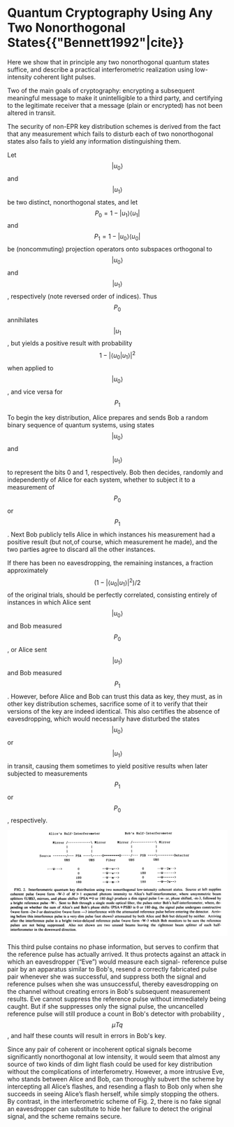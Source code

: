 # Quantum Cryptography Using Any Two Nonorthogonal States{{"Bennett1992"|cite}}

Here we show that in principle any two nonorthogonal quantum states
suffice, and describe a practical interferometric realization using low-intensity coherent light pulses.

Two of the main
goals of cryptography: encrypting a subsequent meaningful message to make it unintelligible to a third party,
and certifying to the legitimate receiver that a message
(plain or encrypted) has not been altered in transit.

The security of non-EPR key distribution
schemes is derived from the fact that any measurement
which fails to disturb each of two nonorthogonal states
also fails to yield any information distinguishing them.

Let $$|u_0\rangle​$$and  $$|u_1\rangle​$$ be two distinct, nonorthogonal states,
and let $$P_0=1-|u_1\rangle\langle u_1|​$$ and $$P_1=1-|u_0\rangle\langle u_0|​$$ be (noncommuting) projection operators onto subspaces orthogonal to $$|u_0\rangle​$$ and  $$|u_1\rangle​$$, respectively (note reversed order of
indices). Thus $$P_0​$$ annihilates $$|u_1​$$, but yields a positive
result with probability
$$1-|\langle u_0| u_1\rangle|^2​$$ when applied to
$$|u_0\rangle​$$, and vice versa for $$P_1​$$ 

To begin the key distribution, Alice prepares and sends
Bob a random binary sequence of quantum systems, using
states $$|u_0\rangle​$$ and $$|u_1\rangle​$$ to represent the bits 0 and 1, respectively. Bob then decides, randomly and independently of
Alice for each system, whether to subject it to a measurement of  $$P_0​$$ or $$P_1​$$. Next Bob publicly tells Alice in which
instances his measurement had a positive result (but not,of course, which measurement he made), and the two
parties agree to discard all the other instances.

If there has been no eavesdropping, the remaining instances, a fraction approximately $$(1-|\langle u_0| u_1\rangle|^2)/2$$ of
the original trials, should be perfectly correlated, consisting entirely of instances in which Alice sent $$|u_0\rangle$$ and Bob
measured $$P_0$$, or Alice sent $$|u_1\rangle$$ and Bob measured $$P_1$$.
However, before Alice and Bob can trust this data as key,
they must, as in other key distribution schemes, sacrifice
some of it to verify that their versions of the key are
indeed identical. This also certifies the absence of eavesdropping, which would necessarily have disturbed the
states $$|u_0\rangle$$ or$$|u_1\rangle$$ in transit, causing them sometimes to
yield positive results when later subjected to measurements $$P_1$$ or $$P_0​$$ , respectively.

![cryptogaphy scheme](../image/cryptogaphy.png)

This third pulse contains no phase information, but serves to confirm that the reference pulse has actually arrived. It thus protects against an attack in which
an eavesdropper (“Eve”) would measure each signal-
reference pulse pair by an apparatus similar to Bob's,
resend a correctly fabricated pulse pair whenever she was
successful, and suppress both the signal and reference
pulses when she was unsuccessful, thereby eavesdropping
on the channel without creating errors in Bob's subsequent measurement results. Eve cannot suppress the
reference pulse without immediately being caught. But if
she suppresses only the signal pulse, the uncancelled reference pulse will still produce a count in Bob's detector
with probability ,$$\mu Tq$$, and half these counts will result in
errors in Bob's key.

Since any pair of coherent or incoherent optical signals
become significantly nonorthogonal at low intensity, it
would seem that almost any source of two kinds of dim
light flash could be used for key distribution
without the complications of interferometry. However,
a more intrusive Eve, who stands between Alice and Bob,
can thoroughly subvert the scheme by intercepting all AIice’s flashes, and resending a flash to Bob
only when she succeeds in seeing Alice’s flash herself,
while simply stopping the others. By contrast, in the interferometric scheme of Fig. 2, there is no fake signal an
eavesdropper can substitute to hide her failure to detect
the original signal, and the scheme remains secure.